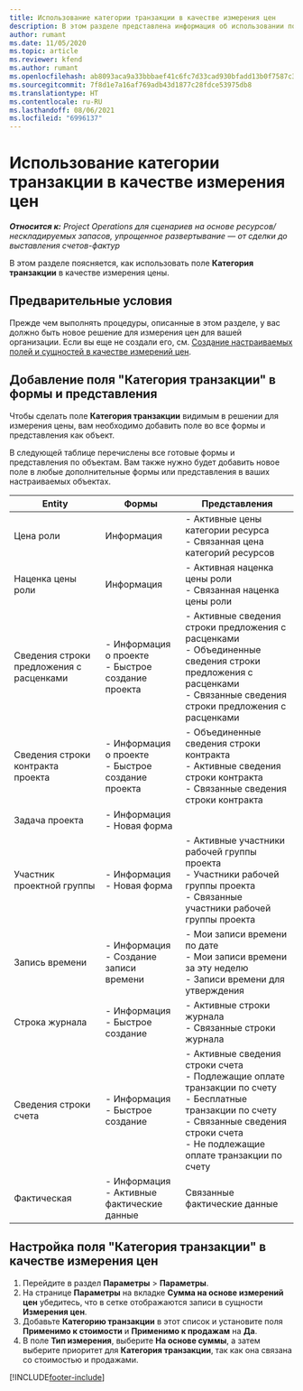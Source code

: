 ```yaml
---
title: Использование категории транзакции в качестве измерения цен
description: В этом разделе представлена информация об использовании поля "Категория транзакции" в качестве измерения цены.
author: rumant
ms.date: 11/05/2020
ms.topic: article
ms.reviewer: kfend
ms.author: rumant
ms.openlocfilehash: ab8093aca9a33bbbaef41c6fc7d33cad930bfadd13b0f7587c3de9032ac0d630
ms.sourcegitcommit: 7f8d1e7a16af769adb43d1877c28fdce53975db8
ms.translationtype: HT
ms.contentlocale: ru-RU
ms.lasthandoff: 08/06/2021
ms.locfileid: "6996137"
---
```

# <a name="use-transaction-category-as-a-pricing-dimension"></a>Использование категории транзакции в качестве измерения цен


_**Относится к:** Project Operations для сценариев на основе ресурсов/нескладируемых запасов, упрощенное развертывание — от сделки до выставления счетов-фактур_


В этом разделе поясняется, как использовать поле **Категория транзакции** в качестве измерения цены. 

## <a name="prerequisites"></a>Предварительные условия
Прежде чем выполнять процедуры, описанные в этом разделе, у вас должно быть новое решение для измерения цен для вашей организации. Если вы еще не создали его, см. [Создание настраиваемых полей и сущностей в качестве измерений цен](create-custom-fields-entities-pricing-dimensions.md).

## <a name="add-the-transaction-category-field-to-forms-and-views"></a>Добавление поля "Категория транзакции" в формы и представления
Чтобы сделать поле **Категория транзакции** видимым в решении для измерения цены, вам необходимо добавить поле во все формы и представления как объект.

В следующей таблице перечислены все готовые формы и представления по объектам. Вам также нужно будет добавить новое поле в любые дополнительные формы или представления в ваших настраиваемых объектах.

|  Entity        | Формы     |Представления        |
| ------------------------------|---------------------------------|----------------------------------|
|  Цена роли| Информация |- Активные цены категории ресурса<br> - Связанная цена категорий ресурсов |
|  Наценка цены роли| Информация|- Активная наценка цены роли<br>- Связанная наценка цены роли |
|  Сведения строки предложения с расценками|- Информация о проекте<br>- Быстрое создание проекта| - Активные сведения строки предложения с расценками<br>- Объединенные сведения строки предложения с расценками<br>- Связанные сведения строки предложения с расценками |
|  Сведения строки контракта проекта|- Информация о проекте<br>- Быстрое создание проекта|- Объединенные сведения строки контракта<br>- Активные сведения строки контракта<br>- Связанные сведения строки контракта |
|  Задача проекта|- Информация<br>- Новая форма| &nbsp; |
|  Участник проектной группы|- Информация<br>- Новая форма|- Активные участники рабочей группы проекта<br>- Участники рабочей группы проекта<br>- Связанные участники рабочей группы проекта |
|  Запись времени|- Информация<br>- Создание записи времени|- Мои записи времени по дате<br>- Мои записи времени за эту неделю<br>- Записи времени для утверждения|
|  Строка журнала|- Информация<br>- Быстрое создание|- Активные строки журнала<br>- Связанные строки журнала|
|  Сведения строки счета|- Информация<br>- Быстрое создание|- Активные сведения строки счета<br>- Подлежащие оплате транзакции по счету<br>- Бесплатные транзакции по счету<br>- Связанные сведения строки счета <br>- Не подлежащие оплате транзакции по счету|
|  Фактическая|- Информация<br>- Активные фактические данные| Связанные фактические данные |

## <a name="set-up-the-transaction-category-field-as-a-pricing-dimension"></a>Настройка поля "Категория транзакции" в качестве измерения цен

1. Перейдите в раздел **Параметры** > **Параметры**. 
2. На странице **Параметры** на вкладке **Сумма на основе измерений цен** убедитесь, что в сетке отображаются записи в сущности **Измерения цен**.
3. Добавьте **Категорию транзакции** в этот список и установите поля **Применимо к стоимости** и **Применимо к продажам** на **Да**.
4. В поле **Тип измерения**, выберите **На основе суммы**, а затем выберите приоритет для **Категория транзакции**, так как она связана со стоимостью и продажами.


[!INCLUDE[footer-include](../includes/footer-banner.md)]